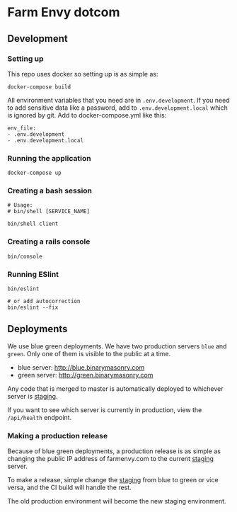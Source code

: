 
# Farm Envy dotcom


## Development

### Setting up

This repo uses docker so setting up is as simple as:

```
docker-compose build
```

All environment variables that you need are in `.env.development`.  If you need to add sensitive data like a password, add to `.env.development.local` which is ignored by git. Add to docker-compose.yml like this:

```
env_file:
- .env.development
- .env.development.local

```



### Running the application

```
docker-compose up
```

### Creating a bash session
```
# Usage:
# bin/shell [SERVICE_NAME]

bin/shell client
```

### Creating a rails console
```
bin/console
```

### Running ESlint
```
bin/eslint

# or add autocorrection
bin/eslint --fix
```

## Deployments

We use blue green deployments.  We have two production servers `blue` and `green`. Only one of them is visible to the public at a time.

* blue server: http://blue.binarymasonry.com
* green server: http://green.binarymasonry.com

Any code that is merged to master is automatically deployed to whichever server is [staging](./STAGING).

If you want to see which server is currently in production, view the `/api/health` endpoint.

### Making a production release

Because of blue green deployments, a production release is as simple as changing the public IP address of farmenvy.com to the current [staging](./STAGING) server.

To make a release, simple change the [staging](./STAGING) from blue to green or vice versa, and the CI build will handle the rest.

The old production environment will become the new staging environment.

